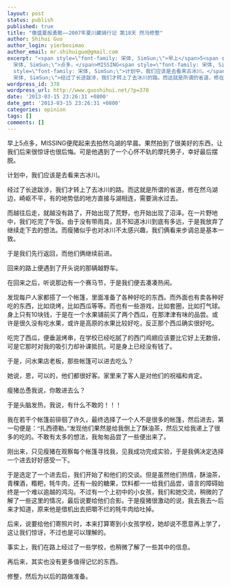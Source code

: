 ```yaml
---
layout: post
status: publish
published: true
title: "像盛夏般勇敢——2007年夏川藏骑行记 第18天 然乌修整"
author: Shihui Guo
author_login: yierbosimao
author_email: mr.shihuiguo@gmail.com
excerpt: "<span style=\"font-family: 宋体, SimSun;\">早上</span>5<span style=\"font-family:
  宋体, SimSun;\">点多，</span>MISSING<span style=\"font-family: 宋体, SimSun;\">便爬起来去拍然乌湖的早晨。果然拍到了很美好的东西，让我们后来很惊讶也很后悔。可是他遇到了一个心怀不轨的摩托男子，幸好最后摆脱。</span>\r\n\r\n<span
  style=\"font-family: 宋体, SimSun;\">计划中，我们应该是去看来古冰川。</span>\r\n\r\n<span style=\"font-family:
  宋体, SimSun;\">经过了长途跋涉，我们才转上了去冰川的路。而这就是所谓的省道，修在然乌湖边，崎岖不平，有的地势低的地方直接与湖相连，需要淌水过去。</span>\r\n\r\n"
wordpress_id: 378
wordpress_url: http://www.guoshihui.net/?p=378
date: '2013-03-15 23:26:31 +0800'
date_gmt: '2013-03-15 23:26:31 +0800'
categories: opinion
tags: []
comments: []
---
```

<p><span style="font-family: 宋体, SimSun;">早上</span>5<span style="font-family: 宋体, SimSun;">点多，</span>MISSING<span style="font-family: 宋体, SimSun;">便爬起来去拍然乌湖的早晨。果然拍到了很美好的东西，让我们后来很惊讶也很后悔。可是他遇到了一个心怀不轨的摩托男子，幸好最后摆脱。</span></p>
<p><span style="font-family: 宋体, SimSun;">计划中，我们应该是去看来古冰川。</span></p>
<p><span style="font-family: 宋体, SimSun;">经过了长途跋涉，我们才转上了去冰川的路。而这就是所谓的省道，修在然乌湖边，崎岖不平，有的地势低的地方直接与湖相连，需要淌水过去。</span></p>
<p><a id="more"></a><a id="more-378"></a></p>
<p><span style="font-family: 宋体, SimSun;">而越往后走，就越没有路了，开始出现了荒野，也开始出现了沼泽。在一片野地中，我们吃完了午饭。由于没有带雨具，且不知道冰川到底有多远，于是我放弃了继续走下去的想法。而瘦猪似乎也对冰川不太感兴趣，我们俩看来步调总是基本一致。</span></p>
<p><span style="font-family: 宋体, SimSun;">于是我们先行返回，而他们俩继续前进。</span></p>
<p><span style="font-family: 宋体, SimSun;">回来的路上便遇到了开头说的那辆越野车。</span></p>
<p><span style="font-family: 宋体, SimSun;">在回来之后，听说那边有一个赛马节，于是我们便去凑凑热闹。</span></p>
<p><span style="font-family: 宋体, SimSun;">发现每户人家都搭了一个帐篷，里面准备了各种好吃的东西。而外面也有卖各种好吃的东西，比如烧烤，比如西瓜等等。而也有一些游戏，比如套圈，比如打气球。身上只有</span>10<span style="font-family: 宋体, SimSun;">块钱，于是在一个水果铺前买了两个西瓜，在那津津有味的品尝。或许是很久没有吃水果，或许是高原的水果比较好吃，反正那个西瓜确实很好吃。</span></p>
<p><span style="font-family: 宋体, SimSun;">吃完了西瓜，便垂涎烤串，在学校已经吃腻了的西门鸡翅应该要比它好上无数倍，可是它那时对我的吸引力却补课抵抗，可是身上已经没有钱了。</span></p>
<p><span style="font-family: 宋体, SimSun;">于是，问水果店老板，那些帐篷可以进去吃么？</span></p>
<p><span style="font-family: 宋体, SimSun;">她说，恩，可以的，他们都很好客。家里来了客人是对他们的祝福和肯定。</span></p>
<p><span style="font-family: 宋体, SimSun;">瘦猪怂恿我说，你敢进去么？</span></p>
<p><span style="font-family: 宋体, SimSun;">于是头脑发热，我说，有什么不敢的！！！</span></p>
<p><span style="font-family: 宋体, SimSun;">我在若干个帐篷前徘徊了许久，最终选择了一个人不是很多的帐篷，然后进去，第一句便是：“扎西德勒。”发现他们果然是给我倒上了酥油茶，然后又给我递上了很多的吃的。不敢有太多的想法，我匆匆品尝了一些便出来了。</span></p>
<p><span style="font-family: 宋体, SimSun;">刚出来，只见瘦猪在观察每个帐篷寻找我，见我成功完成实验，于是我俩决定选择一个进去好好感受一下。</span></p>
<p><span style="font-family: 宋体, SimSun;">于是选定了一个进去后，我们开始了和他们的交谈。但是虽然他们热情，酥油茶，青稞酒，糌粑，牦牛肉，还有一般的糖果，饮料都一一给我们品尝，语言的障碍始终是一个难以逾越的鸿沟。不过有一个上初中的小女孩，我们和她交流，稍微的了解了一些这里的情况，最后说要给他们合影。于是瘦猪很激动的说，我去我去～后来才知道，原来他是借机出去把嚼不烂的牦牛肉给吐掉。</span></p>
<p><span style="font-family: 宋体, SimSun;">后来，说要给他们寄照片时，本来打算寄到小女孩学校，她却说不愿意再上学了，这让我们惊讶，不过也是可以理解的。</span></p>
<p><span style="font-family: 宋体, SimSun;">事实上，我们在路上经过了一些学校，也稍微了解了一些其中的信息。</span></p>
<p><span style="font-family: 宋体, SimSun;">再后来，其实也没有更多值得记忆的东西。</span></p>
<p><span style="font-family: 宋体, SimSun;">修整，然后为以后的路做准备。</span></p>
